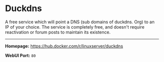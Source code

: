 # Duckdns

A free service which will point a DNS (sub domains of duckdns. Org) to an IP of your choice. The service is completely free, and doesn't require reactivation or forum posts to maintain its existence.

---

**Homepage:** https://hub.docker.com/r/linuxserver/duckdns

**WebUI Port:** `80`